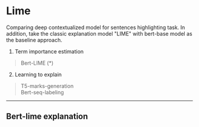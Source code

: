 # Lime
Comparing deep contextualized model for sentences highlighting task. 
In addition, take the classic explanation model "LIME" with bert-base model as the baseline approach.

1. Term importance estimation
> Bert-LIME (\*)
2. Learning to explain
> T5-marks-generation\
> Bert-seq-labeling
<hr/>

## Bert-lime explanation
